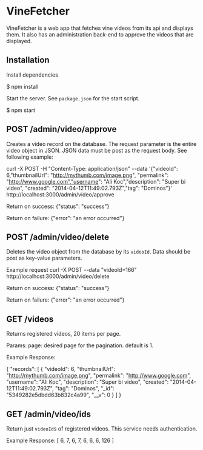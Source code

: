 VineFetcher
===========

VineFetcher is a web app that fetches vine videos from its api and displays them.
It also has an administration back-end to approve the videos that are displayed.


Installation
------------

Install dependencies

  $ npm install

Start the server. See `package.json` for the start script.

  $ npm start


POST /admin/video/approve
-------------------------

Creates a video record on the database. The request parameter is the entire video object in JSON.
JSON data must be post as the request body. See following example:

  curl -X POST -H "Content-Type: application/json" 
    --data '{"videoId": 6,"thumbnailUrl": "http://mythumb.com/image.png",
        "permalink": "http://www.google.com","username": "Ali Koc","description": "Super bi video",
        "created": "2014-04-12T11:49:02.793Z","tag": "Dominos"}' http://localhost:3000/admin/video/approve

Return on success:
  {"status": "success"}

Return on failure:
  {"error": "an error occurred"}

POST /admin/video/delete
------------------------

Deletes the video object from the database by its `videoId`.
Data should be post as key-value parameters.

Example request
  curl -X POST --data "videoId=166" http://localhost:3000/admin/video/delete

Return on success:
  {"status": "success"}

Return on failure:
  {"error": "an error occurred"}

GET /videos
-------

Returns registered videos, 20 items per page.

Params:
  page: desired page for the pagination. default is 1.

Example Response: 

  {
    "records": [
    {
      "videoId": 6,
      "thumbnailUrl": "http://mythumb.com/image.png",
      "permalink": "http://www.google.com",
      "username": "Ali Koc",
      "description": "Super bi video",
      "created": "2014-04-12T11:49:02.793Z",
      "tag": "Dominos",
      "_id": "5349282e5dbdd63b832c4a99",
      "__v": 0
    }
    ]
  }

GET /admin/video/ids
--------------------

Return just `videoId`s of registered videos. This service needs authentication.

Example Response:
  [
    6,
    7,
    6,
    7,
    6,
    6,
    6,
    126
  ]
